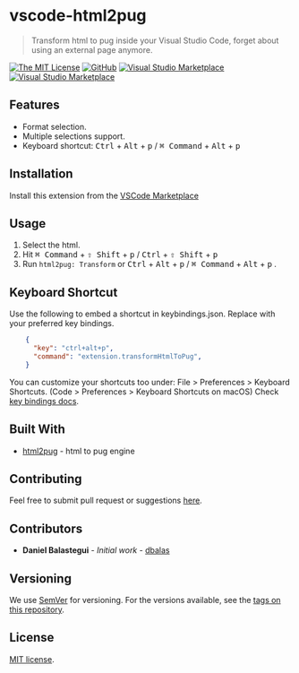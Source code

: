# vscode-html2pug

> Transform html to pug inside your Visual Studio Code, forget about using an external page anymore.

[![The MIT License](https://img.shields.io/badge/license-MIT-orange.svg?style=flat-square)](http://opensource.org/licenses/MIT)
[![GitHub](https://img.shields.io/github/release/dbalas/vscode-html2pug.svg?style=flat-square)](https://github.com/dbalas/vscode-html2pug/releases)
[![Visual Studio Marketplace](https://vsmarketplacebadge.apphb.com/version-short/dbalas.vscode-html2pug.svg?style=flat-square)](https://marketplace.visualstudio.com/items?itemName=dbalas.vscode-html2pug)
[![Visual Studio Marketplace](https://vsmarketplacebadge.apphb.com/installs/dbalas.vscode-html2pug.svg?style=flat-square)](https://marketplace.visualstudio.com/items?itemName=dbalas.vscode-html2pug)

## Features

* Format selection.
* Multiple selections support.
* Keyboard shortcut: <kbd>Ctrl</kbd> + <kbd>Alt</kbd> + <kbd>p</kbd> / <kbd>⌘ Command</kbd> + <kbd>Alt</kbd> + <kbd>p</kbd>

## Installation

Install this extension from the [VSCode
Marketplace](https://marketplace.visualstudio.com/items?itemName=dbalas.vscode-html2pug)

## Usage

1. Select the html.
2. Hit <kbd>⌘ Command</kbd> + <kbd>⇧ Shift</kbd> + <kbd>p</kbd> / <kbd>Ctrl</kbd> + <kbd>⇧ Shift</kbd> + <kbd>p</kbd>
3. Run `html2pug: Transform` or <kbd>Ctrl</kbd> + <kbd>Alt</kbd> + <kbd>p</kbd> / <kbd>⌘ Command</kbd> + <kbd>Alt</kbd> + <kbd>p</kbd> .

## Keyboard Shortcut

Use the following to embed a shortcut in keybindings.json. Replace with your preferred key bindings.

```json
    {
      "key": "ctrl+alt+p",
      "command": "extension.transformHtmlToPug",
    }
```
You can customize your shortcuts too under: File > Preferences > Keyboard Shortcuts. (Code > Preferences > Keyboard Shortcuts on macOS)
Check [key bindings docs](https://code.visualstudio.com/docs/getstarted/keybindings).

## Built With
* [html2pug](https://github.com/izolate/html2pug) - html to pug engine

## Contributing
Feel free to submit pull request or suggestions [here](https://github.com/dbalas/vscode-html2pug/issues/new).

## Contributors

* **Daniel Balastegui** - *Initial work* - [dbalas](https://github.com/dbalas)

## Versioning

We use [SemVer](http://semver.org/) for versioning. For the versions available, see the [tags on this repository](https://github.com/dbalas/devdome/tags).

## License

[MIT license](LICENSE.md).

